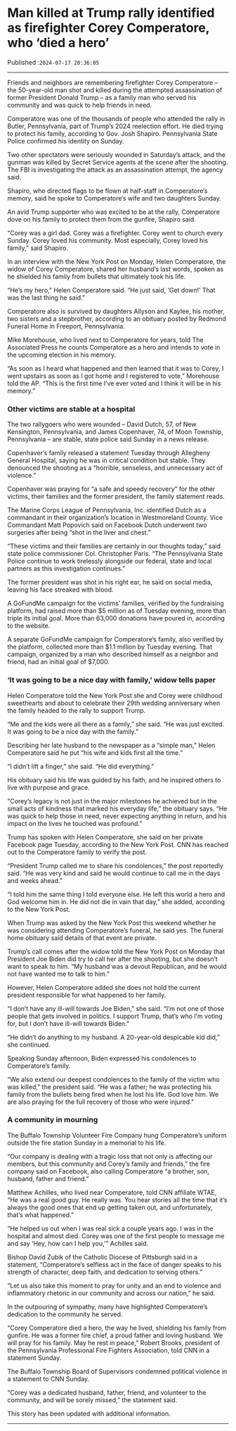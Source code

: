 # Man killed at Trump rally identified as firefighter Corey Comperatore, who ‘died a hero’

Published :`2024-07-17 20:36:05`

---

Friends and neighbors are remembering firefighter Corey Comperatore – the 50-year-old man shot and killed during the attempted assassination of former President Donald Trump – as a family man who served his community and was quick to help friends in need.

Comperatore was one of the thousands of people who attended the rally in Butler, Pennsylvania, part of Trump’s 2024 reelection effort. He died trying to protect his family, according to Gov. Josh Shapiro. Pennsylvania State Police confirmed his identity on Sunday.

Two other spectators were seriously wounded in Saturday’s attack, and the gunman was killed by Secret Service agents at the scene after the shooting. The FBI is investigating the attack as an assassination attempt, the agency said.

Shapiro, who directed flags to be flown at half-staff in Comperatore’s memory, said he spoke to Comperatore’s wife and two daughters Sunday.

An avid Trump supporter who was excited to be at the rally, Comperatore dove on his family to protect them from the gunfire, Shapiro said.

“Corey was a girl dad. Corey was a firefighter. Corey went to church every Sunday. Corey loved his community. Most especially, Corey loved his family,” said Shapiro.

In an interview with the New York Post on Monday, Helen Comperatore, the widow of Corey Comperatore, shared her husband’s last words, spoken as he shielded his family from bullets that ultimately took his life.

“He’s my hero,” Helen Comperatore said. “He just said, ‘Get down!’ That was the last thing he said.”

Comperatore also is survived by daughters Allyson and Kaylee, his mother, two sisters and a stepbrother, according to an obituary posted by Redmond Funeral Home in Freeport, Pennsylvania.

Mike Morehouse, who lived next to Comperatore for years, told The Associated Press he counts Comperatore as a hero and intends to vote in the upcoming election in his memory.

“As soon as I heard what happened and then learned that it was to Corey, I went upstairs as soon as I got home and I registered to vote,” Morehouse told the AP. “This is the first time I’ve ever voted and I think it will be in his memory.”

### Other victims are stable at a hospital

The two rallygoers who were wounded – David Dutch, 57, of New Kensington, Pennsylvania, and James Copenhaver, 74, of Moon Township, Pennsylvania – are stable, state police said Sunday in a news release.

Copenhaver’s family released a statement Tuesday through Allegheny General Hospital, saying he was in critical condition but stable. They denounced the shooting as a “horrible, senseless, and unnecessary act of violence.”

Copenhaver was praying for “a safe and speedy recovery” for the other victims, their families and the former president, the family statement reads.

The Marine Corps League of Pennsylvania, Inc. identified Dutch as a commandant in their organization’s location in Westmoreland County. Vice Commandant Matt Popovich said on Facebook Dutch underwent two surgeries after being “shot in the liver and chest.”

“These victims and their families are certainly in our thoughts today,” said state police commissioner Col. Christopher Paris. “The Pennsylvania State Police continue to work tirelessly alongside our federal, state and local partners as this investigation continues.”

The former president was shot in his right ear, he said on social media, leaving his face streaked with blood.

A GoFundMe campaign for the victims’ families, verified by the fundraising platform, had raised more than $5 million as of Tuesday evening, more than triple its initial goal. More than 63,000 donations have poured in, according to the website.

A separate GoFundMe campaign for Comperatore’s family, also verified by the platform, collected more than $1.1 million by Tuesday evening. That campaign, organized by a man who described himself as a neighbor and friend, had an initial goal of $7,000.

### ‘It was going to be a nice day with family,’ widow tells paper

Helen Comperatore told the New York Post she and Corey were childhood sweethearts and about to celebrate their 29th wedding anniversary when the family headed to the rally to support Trump.

“Me and the kids were all there as a family,” she said. “He was just excited. It was going to be a nice day with the family.”

Describing her late husband to the newspaper as a “simple man,” Helen Comperatore said he put “his wife and kids first all the time.”

“I didn’t lift a finger,” she said. “He did everything.”

His obituary said his life was guided by his faith, and he inspired others to live with purpose and grace.

“Corey’s legacy is not just in the major milestones he achieved but in the small acts of kindness that marked his everyday life,” the obituary says. “He was quick to help those in need, never expecting anything in return, and his impact on the lives he touched was profound.”

Trump has spoken with Helen Comperatore, she said on her private Facebook page Tuesday, according to the New York Post. CNN has reached out to the Comperatore family to verify the post.

“President Trump called me to share his condolences,” the post reportedly said. “He was very kind and said he would continue to call me in the days and weeks ahead.”

“I told him the same thing I told everyone else. He left this world a hero and God welcome him in. He did not die in vain that day,” she added, according to the New York Post.

When Trump was asked by the New York Post this weekend whether he was considering attending Comperatore’s funeral, he said yes. The funeral home obituary said details of that event are private.

Trump’s call comes after the widow told the New York Post on Monday that President Joe Biden did try to call her after the shooting, but she doesn’t want to speak to him. “My husband was a devout Republican, and he would not have wanted me to talk to him.”

However, Helen Comperatore added she does not hold the current president responsible for what happened to her family.

“I don’t have any ill-will towards Joe Biden,” she said. “I’m not one of those people that gets involved in politics. I support Trump, that’s who I’m voting for, but I don’t have ill-will towards Biden.”

“He didn’t do anything to my husband. A 20-year-old despicable kid did,” she continued.

Speaking Sunday afternoon, Biden expressed his condolences to Comperatore’s family.

“We also extend our deepest condolences to the family of the victim who was killed,” the president said. “He was a father; he was protecting his family from the bullets being fired when he lost his life. God love him. We are also praying for the full recovery of those who were injured.”

### A community in mourning

The Buffalo Township Volunteer Fire Company hung Comperatore’s uniform outside the fire station Sunday in a memorial to his life.

“Our company is dealing with a tragic loss that not only is affecting our members, but this community and Corey’s family and friends,” the fire company said on Facebook, also calling Comperatore “a brother, son, husband, father and friend.”

Matthew Achilles, who lived near Comperatore, told CNN affiliate WTAE, “He was a real good guy. He really was. You hear stories all the time that it’s always the good ones that end up getting taken out, and unfortunately, that’s what happened.”

“He helped us out when I was real sick a couple years ago. I was in the hospital and almost died. Corey was one of the first people to message me and say ‘Hey, how can I help you,’” Achilles said.

Bishop David Zubik of the Catholic Diocese of Pittsburgh said in a statement, “Comperatore’s selfless act in the face of danger speaks to his strength of character, deep faith, and dedication to serving others.”

“Let us also take this moment to pray for unity and an end to violence and inflammatory rhetoric in our community and across our nation,” he said.

In the outpouring of sympathy, many have highlighted Comperatore’s dedication to the community he served.

“Corey Comperatore died a hero, the way he lived, shielding his family from gunfire. He was a former fire chief, a proud father and loving husband. We will pray for his family. May he rest in peace,” Robert Brooks, president of the Pennsylvania Professional Fire Fighters Association, told CNN in a statement Sunday.

The Buffalo Township Board of Supervisors condemned political violence in a statement to CNN Sunday.

“Corey was a dedicated husband, father, friend, and volunteer to the community, and will be sorely missed,” the statement said.

This story has been updated with additional information.

---

